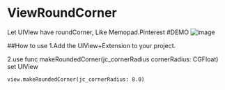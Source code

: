# ViewRoundCorner
Let UIView have roundCorner, Like Memopad.Pinterest
#DEMO
![image]()

##How to use
1.Add the UIView+Extension to your project.

2.use func makeRoundedCorner(jc_cornerRadius cornerRadius: CGFloat) set UIView 
```
view.makeRoundedCorner(jc_cornerRadius: 8.0)

